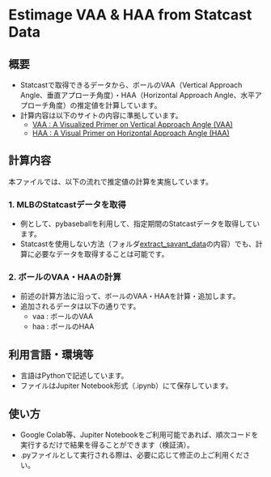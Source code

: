# Estimage VAA & HAA from Statcast Data

## 概要
- Statcastで取得できるデータから、ボールのVAA（Vertical Approach Angle、垂直アプローチ角度）・HAA（Horizontal Approach Angle、水平アプローチ角度）の推定値を計算しています。
- 計算内容は以下のサイトの内容に準拠しています。
    - [VAA : A Visualized Primer on Vertical Approach Angle (VAA)](https://blogs.fangraphs.com/a-visualized-primer-on-vertical-approach-angle-vaa/s)
    - [HAA : A Visual Primer on Horizontal Approach Angle (HAA)](https://blogs.fangraphs.com/a-visual-primer-on-horizontal-approach-angle-haa/)

## 計算内容
本ファイルでは、以下の流れで推定値の計算を実施しています。
### 1. MLBのStatcastデータを取得
- 例として、pybaseballを利用して、指定期間のStatcastデータを取得しています。
- Statcastを使用しない方法（フォルダ[extract_savant_data](../extract_savant_data/)の内容）でも、計算に必要なデータを取得することは可能です。
### 2. ボールのVAA・HAAの計算
- 前述の計算方法に沿って、ボールのVAA・HAAを計算・追加します。
- 追加されるデータは以下の通りです。
    - vaa : ボールのVAA
    - haa : ボールのHAA

## 利用言語・環境等
- 言語はPythonで記述しています。
- ファイルはJupiter Notebook形式（.ipynb）にて保存しています。

## 使い方
- Google Colab等、Jupiter Notebookをご利用可能であれば、順次コードを実行するだけで結果を得ることができます（検証済）。
- .pyファイルとして実行される際は、必要に応じて修正の上ご利用ください。